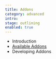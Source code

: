 ```yaml
---
title: Addons
category: advanced
intro: 
stage: outlining
enabled: true
---
```


- Introduction
- [Available Addons](/addons)
- Developing Addons

